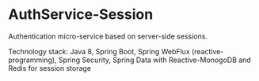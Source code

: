 # AuthService-Session

Authentication micro-service based on server-side sessions.

Technology stack: Java 8, Spring Boot, Spring WebFlux (reactive-programming), Spring Security, Spring Data with Reactive-MonogoDB and Redis for session storage